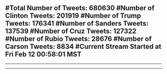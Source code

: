 #Total Number of Tweets: 680630 
#Number of Clinton Tweets: 201919
#Number of Trump Tweets: 176341
#Number of Sanders Tweets: 137539
#Number of Cruz Tweets: 127322
#Number of Rubio Tweets: 28676
#Number of Carson Tweets: 8834
#Current Stream Started at Fri Feb 12 00:58:01 MST
---
---
---
